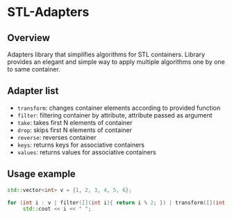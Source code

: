 # STL-Adapters

## Overview

Adapters library that simplifies algorithms for STL containers. Library provides an elegant and simple way to apply multiple algorithms one by one to same container.

## Adapter list

- ```transform```: changes container elements according to provided function
- ```filter```: filtering container by attribute, attribute passed as argument
- ```take```: takes first N elements of container
- ```drop```: skips first N elements of container
- ```reverse```: reverses container
- ```keys```: returns keys for associative containers
- ```values```: returns values for associative containers

## Usage example

```cpp
std::vector<int> v = {1, 2, 3, 4, 5, 6};

for (int i : v | filter([](int i){ return i % 2; }) | transform([](int i){ return i * i; }))
     std::cout << i << " ";
```
